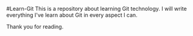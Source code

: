 #Learn-Git
This is a repository about learning Git technology.
I will write everything I've learn about Git in every aspect I can.

Thank you for reading.